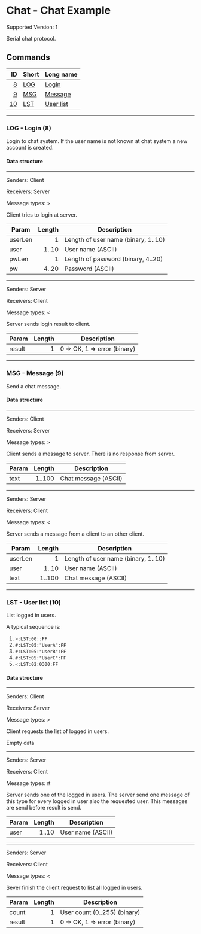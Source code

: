 # Chat - Chat Example

Supported Version: 1

Serial chat protocol.


## Commands
| ID | Short | Long name |
| --:| ----- | --------- |
| [8](#log--login-8) | [LOG](#log--login-8) | [Login](#log--login-8) |
| [9](#msg--message-9) | [MSG](#msg--message-9) | [Message](#msg--message-9) |
| [10](#lst--user-list-10) | [LST](#lst--user-list-10) | [User list](#lst--user-list-10) |


- - -

### LOG - Login (8)
Login to chat system.
If the user name is not known at chat system a new account is created.


#### Data structure


- - -

Senders: Client

Receivers: Server

Message types: >

Client tries to login at server.

| Param   | Length | Description
| ------- | ------:| -----------
| userLen |      1 | Length of user name (binary, 1..10)
| user    |  1..10 | User name (ASCII)
| pwLen   |      1 | Length of password (binary, 4..20)
| pw      |  4..20 | Password (ASCII)


- - -

Senders: Server

Receivers: Client

Message types: <

Server sends login result to client.

| Param  | Length | Description
| ------ | ------:| -----------
| result |      1 | 0 => OK, 1 => error (binary)


- - -

### MSG - Message (9)
Send a chat message.

#### Data structure


- - -

Senders: Client

Receivers: Server

Message types: >

Client sends a message to server.
There is no response from server.


| Param | Length | Description
| ----- | ------:| -----------
| text  | 1..100 | Chat message (ASCII)


- - -

Senders: Server

Receivers: Client

Message types: <

Server sends a message from a client to an other client.

| Param   | Length | Description
| ------- | ------:| -----------
| userLen |      1 | Length of user name (binary, 1..10)
| user    |  1..10 | User name (ASCII)
| text    | 1..100 | Chat message (ASCII)


- - -

### LST - User list (10)
List logged in users.

A typical sequence is:

1. `>:LST:00::FF`
2. `#:LST:05:"UserA":FF`
3. `#:LST:05:"UserB":FF`
4. `#:LST:05:"UserC":FF`
5. `<:LST:02:0300:FF`


#### Data structure


- - -

Senders: Client

Receivers: Server

Message types: >

Client requests the list of logged in users.

Empty data

- - -

Senders: Server

Receivers: Client

Message types: #

Server sends one of the logged in users.
The server send one message of this type for every logged in user also the requested user.
This messages are send before result is send.


| Param | Length | Description
| ----- | ------:| -----------
| user  |  1..10 | User name (ASCII)


- - -

Senders: Server

Receivers: Client

Message types: <

Sever finish the client request to list all logged in users.

| Param  | Length | Description
| ------ | ------:| -----------
| count  |      1 | User count (0..255) (binary)
| result |      1 | 0 => OK, 1 => error (binary)

